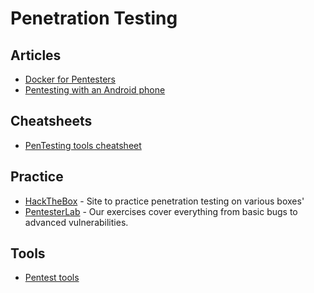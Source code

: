 # Penetration Testing

## Articles
- [Docker for Pentesters](https://blog.ropnop.com/docker-for-pentesters)
- [Pentesting with an Android phone](https://www.peerlyst.com/posts/pentesting-with-an-android-phone-part-1-preparing-the-phone-david-dunmore?trk=profile_page_overview_panel_posts)

## Cheatsheets
- [PenTesting tools cheatsheet](https://highon.coffee/blog/penetration-testing-tools-cheat-sheet/)

## Practice
- [HackTheBox](https://www.hackthebox.eu/) - Site to practice penetration testing on various boxes'
- [PentesterLab](https://www.pentesterlab.com/) - Our exercises cover everything from basic bugs to advanced vulnerabilities.

## Tools
- [Pentest tools](https://prune2000.github.io/tools/pentest/)
